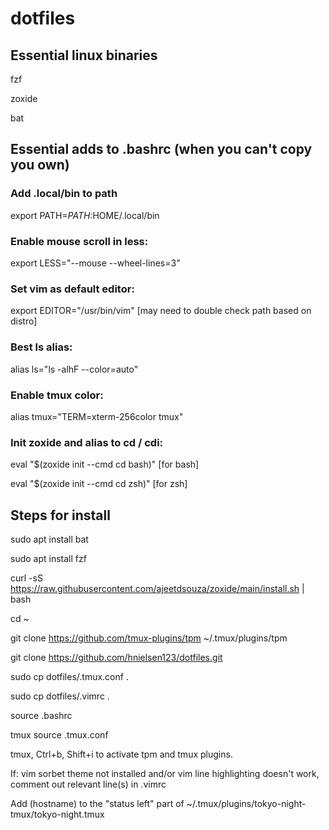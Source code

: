 # dotfiles


## Essential linux binaries
fzf

zoxide

bat




## Essential adds to .bashrc (when you can't copy you own)

### Add .local/bin to path
export PATH=$PATH:$HOME/.local/bin

### Enable mouse scroll in less:
export LESS="--mouse --wheel-lines=3"

### Set vim as default editor:
export EDITOR="/usr/bin/vim" [may need to double check path based on distro]

### Best ls alias:
alias ls="ls -alhF --color=auto"

### Enable tmux color:
alias tmux="TERM=xterm-256color tmux"

### Init zoxide and alias to cd / cdi:
eval "$(zoxide init --cmd cd bash)" [for bash]

eval "$(zoxide init --cmd cd zsh)" [for zsh]


## Steps for install

sudo apt install bat

sudo apt install fzf

curl -sS https://raw.githubusercontent.com/ajeetdsouza/zoxide/main/install.sh | bash

cd ~


git clone https://github.com/tmux-plugins/tpm ~/.tmux/plugins/tpm

git clone https://github.com/hnielsen123/dotfiles.git




sudo cp dotfiles/.tmux.conf .

sudo cp dotfiles/.vimrc .


source .bashrc

tmux source .tmux.conf


tmux, Ctrl+b, Shift+i to activate tpm and tmux plugins.

If: vim sorbet theme not installed and/or vim line highlighting doesn't work, comment out relevant line(s) in .vimrc

Add (hostname) to the "status left" part of ~/.tmux/plugins/tokyo-night-tmux/tokyo-night.tmux






